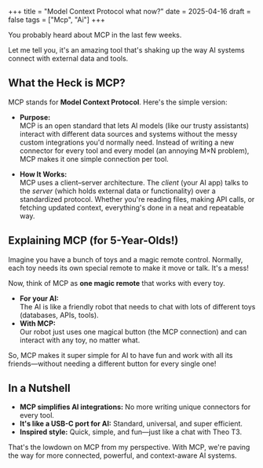 +++
title = "Model Context Protocol what now?"
date = 2025-04-16
draft = false
tags = ["Mcp", "Ai"]
+++

You probably heard about MCP in the last few weeks.

Let me tell you, it's an amazing tool that's shaking up the way AI systems connect with external data and tools.

## What the Heck is MCP?

MCP stands for **Model Context Protocol**. Here's the simple version:

- **Purpose:**  
  MCP is an open standard that lets AI models (like our trusty assistants) interact with different data sources and systems without the messy custom integrations you'd normally need. Instead of writing a new connector for every tool and every model (an annoying M×N problem), MCP makes it one simple connection per tool.

- **How It Works:**  
  MCP uses a client–server architecture. The _client_ (your AI app) talks to the _server_ (which holds external data or functionality) over a standardized protocol. Whether you're reading files, making API calls, or fetching updated context, everything's done in a neat and repeatable way.

## Explaining MCP (for 5-Year-Olds!)

Imagine you have a bunch of toys and a magic remote control. Normally, each toy needs its own special remote to make it move or talk. It's a mess!

Now, think of MCP as **one magic remote** that works with every toy.

- **For your AI:**  
  The AI is like a friendly robot that needs to chat with lots of different toys (databases, APIs, tools).
- **With MCP:**  
  Our robot just uses one magical button (the MCP connection) and can interact with any toy, no matter what.

So, MCP makes it super simple for AI to have fun and work with all its friends—without needing a different button for every single one!

## In a Nutshell

- **MCP simplifies AI integrations:** No more writing unique connectors for every tool.
- **It's like a USB-C port for AI:** Standard, universal, and super efficient.
- **Inspired style:** Quick, simple, and fun—just like a chat with Theo T3.

That's the lowdown on MCP from my perspective. With MCP, we're paving the way for more connected, powerful, and context-aware AI systems.
